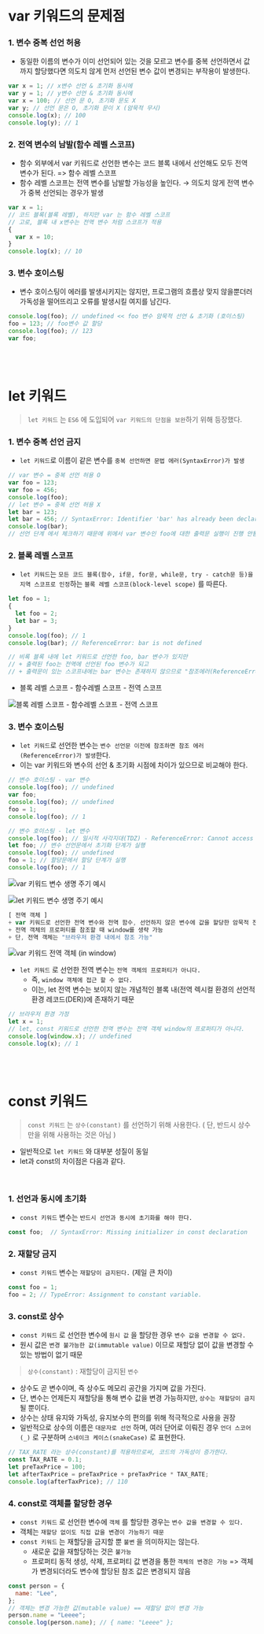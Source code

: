 # var 키워드의 문제점

### 1. 변수 중복 선언 허용

- 동일한 이름의 변수가 이미 선언되어 있는 것을 모르고 변수를 중복 선언하면서 값까지 할당했다면 의도치 않게 먼저 선언된 변수 값이 변경되는 부작용이 발생한다.

```jsx
var x = 1; // x변수 선언 & 초기화 동시에
var y = 1; // y변수 선언 & 초기화 동시에
var x = 100; // 선언 문 O, 초기화 문도 X
var y; // 선언 문은 O, 초기화 문이 X (암묵적 무시)
console.log(x); // 100
console.log(y); // 1
```

### 2. 전역 변수의 남발(함수 레벨 스코프)

- 함수 외부에서 var 키워드로 선언한 변수는 코드 블록 내에서 선언해도 모두 전역 변수가 된다. => 함수 레벨 스코프
- 함수 레벨 스코프는 전역 변수를 남발할 가능성을 높인다. → 의도치 않게 전역 변수가 중복 선언되는 경우가 발생

```jsx
var x = 1;
// 코드 블록(블록 레벨), 하지만 var 는 함수 레벨 스코프
// 고로, 블록 내 x변수는 전역 변수 처럼 스코프가 적용
{
  var x = 10;
}
console.log(x); // 10
```

### 3. 변수 호이스팅


- 변수 호이스팅이 에러를 발생시키지는 않지만, 프로그램의 흐름상 맞지 않을뿐더러 가독성을 떨어뜨리고 오류를 발생시킬 여지를 남긴다.

```jsx
console.log(foo); // undefined << foo 변수 암묵적 선언 & 초기화 (호이스팅)
foo = 123; // foo변수 값 할당
console.log(foo); // 123
var foo;
```

<br />
<br />

# let 키워드

> `let 키워드` 는 `ES6` 에 도입되어 `var 키워드의 단점을 보완`하기 위해 등장했다.
### 1. 변수 중복 선언 금지

- `let 키워드`로 이름이 같은 변수를 `중복 선언하면 문법 에러(SyntaxError)가 발생`

```jsx
// var 변수 = 중복 선언 허용 O
var foo = 123;
var foo = 456;
console.log(foo);
// let 변수 = 중복 선언 허용 X
let bar = 123;
let bar = 456; // SyntaxError: Identifier 'bar' has already been declared
console.log(bar);
// 선언 단계 에서 체크하기 때문에 위에서 var 변수인 foo에 대한 출력문 실행이 진행 안됨
```

### 2. 블록 레벨 스코프

- `let 키워드`는 `모든 코드 블록(함수, if문, for문, while문, try - catch문 등)을 지역 스코프로 인정`하는 `블록 레벨 스코프(block-level scope)` 를 따른다.

```jsx
let foo = 1;
{
  let foo = 2;
  let bar = 3;
}
console.log(foo); // 1
console.log(bar); // ReferenceError: bar is not defined

// 비록 블록 내에 let 키워드로 선언한 foo, bar 변수가 있지만
// + 출력된 foo는 전역에 선언된 foo 변수가 되고
// + 출력문이 있는 스코프내에는 bar 변수는 존재하지 않으므로 "참조에러(ReferenceError)" 발생
```

- 블록 레벨 스코프 - 함수레벨 스코프 - 전역 스코프

![블록 레벨 스코프 - 함수레벨 스코프 - 전역 스코프](https://img1.daumcdn.net/thumb/R1280x0/?scode=mtistory2&fname=https%3A%2F%2Fblog.kakaocdn.net%2Fdn%2Fem1Pu9%2Fbtrm5zzw4w7%2FtHJApcOAXFRX3H5wWx56cK%2Fimg.png)

### 3. 변수 호이스팅

- `let 키워드`로 선언한 변수는 `변수 선언문 이전에 참조하면 참조 에러(ReferenceError)가 발생`한다.
- 이는 var 키워드와 변수의 선언 & 초기화 시점에 차이가 있으므로 비교해야 한다.

```jsx
// 변수 호이스팅 - var 변수
console.log(foo); // undefined
var foo;
console.log(foo); // undefined
foo = 1;
console.log(foo); // 1

// 변수 호이스팅 - let 변수
console.log(foo); // 일시적 사각지대(TDZ) - ReferenceError: Cannot access 'foo' before initialization ( 사실상, 여기서 프로그램 종료 )
let foo; // 변수 선언문에서 초기화 단계가 실행
console.log(foo); // undefined
foo = 1; // 할당문에서 할당 단계가 실행
console.log(foo); // 1
```

![var 키워드 변수 생명 주기 예시](https://img1.daumcdn.net/thumb/R1280x0/?scode=mtistory2&fname=https%3A%2F%2Fblog.kakaocdn.net%2Fdn%2F2ZuPh%2Fbtrm9Dalmtp%2FBl5SG7gpk5KyhfkV5Y27w0%2Fimg.png)

![let 키워드 변수 생명 주기 예시](https://img1.daumcdn.net/thumb/R1280x0/?scode=mtistory2&fname=https%3A%2F%2Fblog.kakaocdn.net%2Fdn%2FLY81C%2Fbtrm83UpK2U%2FNor0U7JgfpUTRK4iXQDw61%2Fimg.png)

```jsx
[ 전역 객체 ]
+ var 키워드로 선언한 전역 변수와 전역 함수, 선언하지 않은 변수에 값을 할당한 암묵적 전역은 "전역 객체 window가 프로퍼티"가 된다.
+ 전역 객체의 프로퍼티를 참조할 때 window를 생략 가능
+ 단, 전역 객체는 "브라우저 환경 내에서 참조 가능"
```

![var 키워드 전역 객체 (in window)](https://img1.daumcdn.net/thumb/R1280x0/?scode=mtistory2&fname=https%3A%2F%2Fblog.kakaocdn.net%2Fdn%2FbAccs6%2Fbtrm3PikIEk%2FxtnnY3leUy6KhC9LKKZb00%2Fimg.png)

- `let 키워드` 로 선언한 전역 변수는 `전역 객체의 프로퍼티가 아니다.`
  - 즉, `window 객체에 접근 할 수 없다.`
  - 이는, let 전역 변수는 보이지 않는 개념적인 블록 내(전역 렉시컬 환경의 선언적 환경 레코드(DER))에 존재하기 때문

```jsx
// 브라우저 환경 가정
let x = 1;
// let, const 키워드로 선언한 전역 변수는 전역 객체 window의 프로퍼티가 아니다.
console.log(window.x); // undefined
console.log(x); // 1
```

<br />
<br />

# const 키워드

> `const 키워드` 는 `상수(constant)` 를 선언하기 위해 사용한다. ( 단, 반드시 상수만을 위해 사용하는 것은 아님 )
- 일반적으로 `let 키워드` 와 대부분 성질이 동일
- let과 const의 차이점은 다음과 같다.

<br />

### 1. 선언과 동시에 초기화

- `const 키워드` 변수는 `반드시 선언과 동시에 초기화를 해야 한다.`

```jsx
const foo;  // SyntaxError: Missing initializer in const declaration
```

### 2. 재할당 금지

- `const 키워드` 변수는 `재할당이 금지된다.` (제일 큰 차이)

```jsx
const foo = 1;
foo = 2; // TypeError: Assignment to constant variable.
```

### 3. const로 상수

- `const 키워드` 로 선언한 변수에 `원시 값` 을 할당한 경우 `변수 값을 변경할 수 없다.`
- 원시 값은 `변경 불가능한 값(immutable value)` 이므로 재할당 없이 값을 변경할 수 있는 방법이 없기 때문

> `상수(constant)` : 재할당이 금지된 `변수`
- 상수도 곧 변수이며, 즉 상수도 메모리 공간을 가지며 값을 가진다.
- 단, 변수는 언제든지 재할당을 통해 변수 값을 변경 가능하지만, `상수는 재할당이 금지`될 뿐이다.
- 상수는 상태 유지와 가독성, 유지보수의 편의를 위해 적극적으로 사용을 권장
- 일반적으로 상수의 이름은 `대문자로 선언` 하며, 여러 단어로 이뤄진 경우 `언더 스코어(_)` 로 구분하며 `스네이크 케이스(snakeCase)` 로 표현한다.

```jsx
// TAX_RATE 라는 상수(constant)를 적용하므로써, 코드의 가독성이 증가한다.
const TAX_RATE = 0.1;
let preTaxPrice = 100;
let afterTaxPrice = preTaxPrice + preTaxPrice * TAX_RATE;
console.log(afterTaxPrice); // 110
```

### 4. const로 객체를 할당한 경우

- `const 키워드` 로 선언한 변수에 `객체` 를 할당한 경우는 `변수 값을 변경할 수 있다.`
- 객체는 `재할당 없이도 직접 값을 변경이 가능하기 때문`
- `const 키워드` 는 재할당을 금지할 뿐 `불변` 을 의미하지는 않는다.
  - 새로운 값을 재할당하는 것은 `불가능`
  - 프로퍼티 동적 생성, 삭제, 프로퍼티 값 변경을 통한 `객체의 변경은 가능` => 객체가 변경되더라도 변수에 할당된 참조 값은 변경되지 않음

```jsx
const person = {
  name: "Lee",
};
// 객체는 변경 가능한 값(mutable value) == 재할당 없이 변경 가능
person.name = "Leeee";
console.log(person.name); // { name: "Leeee" };
```